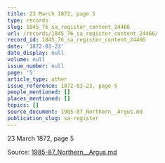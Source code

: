 ```yaml
---
title: 23 March 1872, page 5
type: records
slug: 1845_76_sa_register_content_24466
url: /records/1845_76_sa_register_content_24466/
record_id: 1845_76_sa_register_content_24466
date: '1872-03-23'
date_display: null
volume: null
issue_number: null
page: '5'
article_type: other
issue_reference: 1872-03-23, page 5
people_mentioned: []
places_mentioned: []
topics: []
source_document: 1985-87_Northern__Argus.md
publication_slug: sa-register
---
```


23 March 1872, page 5

Source: [1985-87_Northern__Argus.md](/downloads/markdown/1985-87_Northern__Argus.md)
